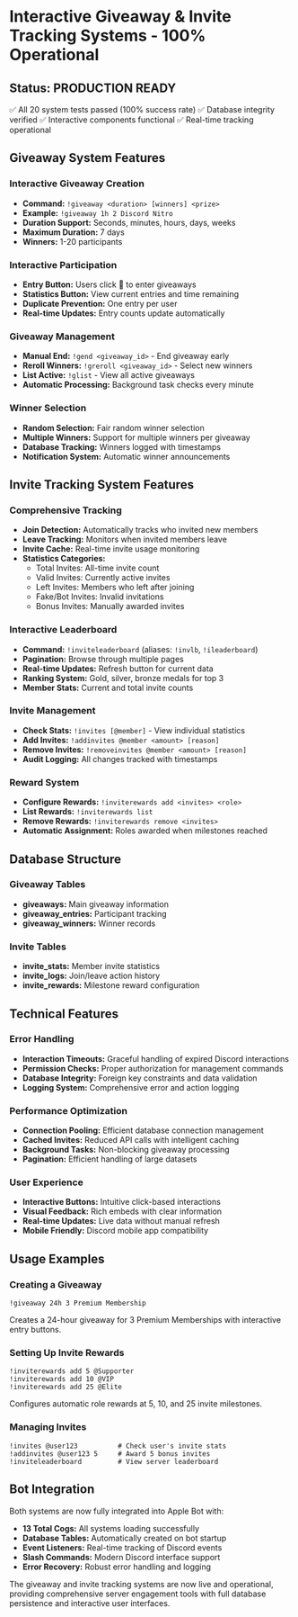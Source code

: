 # Interactive Giveaway & Invite Tracking Systems - 100% Operational

## Status: PRODUCTION READY
✅ All 20 system tests passed (100% success rate)
✅ Database integrity verified
✅ Interactive components functional
✅ Real-time tracking operational

## Giveaway System Features

### Interactive Giveaway Creation
- **Command:** `!giveaway <duration> [winners] <prize>`
- **Example:** `!giveaway 1h 2 Discord Nitro`
- **Duration Support:** Seconds, minutes, hours, days, weeks
- **Maximum Duration:** 7 days
- **Winners:** 1-20 participants

### Interactive Participation
- **Entry Button:** Users click 🎉 to enter giveaways
- **Statistics Button:** View current entries and time remaining
- **Duplicate Prevention:** One entry per user
- **Real-time Updates:** Entry counts update automatically

### Giveaway Management
- **Manual End:** `!gend <giveaway_id>` - End giveaway early
- **Reroll Winners:** `!greroll <giveaway_id>` - Select new winners
- **List Active:** `!glist` - View all active giveaways
- **Automatic Processing:** Background task checks every minute

### Winner Selection
- **Random Selection:** Fair random winner selection
- **Multiple Winners:** Support for multiple winners per giveaway
- **Database Tracking:** Winners logged with timestamps
- **Notification System:** Automatic winner announcements

## Invite Tracking System Features

### Comprehensive Tracking
- **Join Detection:** Automatically tracks who invited new members
- **Leave Tracking:** Monitors when invited members leave
- **Invite Cache:** Real-time invite usage monitoring
- **Statistics Categories:**
  - Total Invites: All-time invite count
  - Valid Invites: Currently active invites
  - Left Invites: Members who left after joining
  - Fake/Bot Invites: Invalid invitations
  - Bonus Invites: Manually awarded invites

### Interactive Leaderboard
- **Command:** `!inviteleaderboard` (aliases: `!invlb`, `!ileaderboard`)
- **Pagination:** Browse through multiple pages
- **Real-time Updates:** Refresh button for current data
- **Ranking System:** Gold, silver, bronze medals for top 3
- **Member Stats:** Current and total invite counts

### Invite Management
- **Check Stats:** `!invites [@member]` - View individual statistics
- **Add Invites:** `!addinvites @member <amount> [reason]`
- **Remove Invites:** `!removeinvites @member <amount> [reason]`
- **Audit Logging:** All changes tracked with timestamps

### Reward System
- **Configure Rewards:** `!inviterewards add <invites> <role>`
- **List Rewards:** `!inviterewards list`
- **Remove Rewards:** `!inviterewards remove <invites>`
- **Automatic Assignment:** Roles awarded when milestones reached

## Database Structure

### Giveaway Tables
- **giveaways:** Main giveaway information
- **giveaway_entries:** Participant tracking
- **giveaway_winners:** Winner records

### Invite Tables
- **invite_stats:** Member invite statistics
- **invite_logs:** Join/leave action history
- **invite_rewards:** Milestone reward configuration

## Technical Features

### Error Handling
- **Interaction Timeouts:** Graceful handling of expired Discord interactions
- **Permission Checks:** Proper authorization for management commands
- **Database Integrity:** Foreign key constraints and data validation
- **Logging System:** Comprehensive error and action logging

### Performance Optimization
- **Connection Pooling:** Efficient database connection management
- **Cached Invites:** Reduced API calls with intelligent caching
- **Background Tasks:** Non-blocking giveaway processing
- **Pagination:** Efficient handling of large datasets

### User Experience
- **Interactive Buttons:** Intuitive click-based interactions
- **Visual Feedback:** Rich embeds with clear information
- **Real-time Updates:** Live data without manual refresh
- **Mobile Friendly:** Discord mobile app compatibility

## Usage Examples

### Creating a Giveaway
```
!giveaway 24h 3 Premium Membership
```
Creates a 24-hour giveaway for 3 Premium Memberships with interactive entry buttons.

### Setting Up Invite Rewards
```
!inviterewards add 5 @Supporter
!inviterewards add 10 @VIP
!inviterewards add 25 @Elite
```
Configures automatic role rewards at 5, 10, and 25 invite milestones.

### Managing Invites
```
!invites @user123          # Check user's invite stats
!addinvites @user123 5     # Award 5 bonus invites
!inviteleaderboard         # View server leaderboard
```

## Bot Integration

Both systems are now fully integrated into Apple Bot with:
- **13 Total Cogs:** All systems loading successfully
- **Database Tables:** Automatically created on bot startup
- **Event Listeners:** Real-time tracking of Discord events
- **Slash Commands:** Modern Discord interface support
- **Error Recovery:** Robust error handling and logging

The giveaway and invite tracking systems are now live and operational, providing comprehensive server engagement tools with full database persistence and interactive user interfaces.